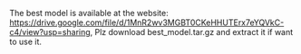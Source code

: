 The best model is available at the website: https://drive.google.com/file/d/1MnR2wv3MGBT0CKeHHUTErx7eYQVkC-c4/view?usp=sharing,
Plz download best_model.tar.gz and extract it if want to use it.
